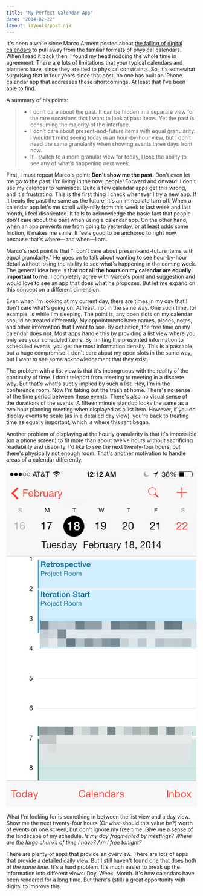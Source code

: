 ```yaml
---
title: "My Perfect Calendar App"
date: "2014-02-22"
layout: layouts/post.njk
---
```


It's been a while since Marco Arment posted about [the failing of digital calendars](http://www.marco.org/2010/03/28/more-ideas-than-time-logarithmic-calendar-view) to pull away from the familiar formats of physical calendars. When I read it back then, I found my head nodding the whole time in agreement. There are lots of limitations that your typical calendars and planners have, since they are tied to physical constraints. So, it's somewhat surprising that in four years since that post, no one has built an iPhone calendar app that addresses these shortcomings. At least that I've been able to find.

A summary of his points:

> - I don’t care about the past. It can be hidden in a separate view for the rare occasions that I want to look at past items. Yet the past is consuming the majority of the interface.
> - I don’t care about present-and-future items with equal granularity. I wouldn’t mind seeing today in an hour-by-hour view, but I don’t need the same granularity when showing events three days from now.
> - If I switch to a more granular view for today, I lose the ability to see any of what’s happening next week.

First, I must repeat Marco's point: **Don't show me the past.** Don't even let me go to the past. I'm living in the now, people! Forward and onward. I don't use my calendar to reminisce. Quite a few calendar apps get this wrong, and it's frustrating. This is the first thing I check whenever I try a new app. If it treats the past the same as the future, it's an immediate turn off. When a calendar app let's me scroll willy-nilly from this week to last week and last month, I feel disoriented. It fails to acknowledge the basic fact that people don't care about the past when using a calendar app. On the other hand, when an app prevents me from going to yesterday, or at least adds some friction, it makes me smile. It feels good to be anchored to right now, because that's where—and when—I am.

Marco's next point is that "I don't care about present-and-future items with equal granularity." He goes on to talk about wanting to see hour-by-hour detail without losing the ability to see what's happening in the coming week. The general idea here is that **not all the hours on my calendar are equally important to me.** I completely agree with Marco's point and suggestion and would love to see an app that does what he proposes. But let me expand on this concept on a different dimension.

Even when I'm looking at my current day, there are times in my day that I don't care what's going on. At least, not in the same way. One such time, for example, is while I'm sleeping. The point is, any open slots on my calendar should be treated differently. My appointments have names, places, notes, and other information that I want to see. By definition, the free time on my calendar does not. Most apps handle this by providing a list view where you only see your scheduled items. By limiting the presented information to scheduled events, you get the most information density. This is a passable, but a huge compromise. I don't care about my open slots in the same way, but I want to see some acknowledgement that they exist.

The problem with a list view is that it's incongruous with the reality of the continuity of time. I don't teleport from meeting to meeting in a discrete way. But that's what's subtly implied by such a list. Hey, I'm in the conference room. Now I'm taking out the trash at home. There's no sense of the time period between these events. There's also no visual sense of the durations of the events. A fifteen minute standup looks the same as a two hour planning meeting when displayed as a list item. However, if you do display events to scale (as in a detailed day view), you're back to treating time as equally important, which is where this rant began.

Another problem of displaying at the hourly granularity is that it's impossible (on a phone screen) to fit more than about twelve hours without sacrificing readability and usability. I'd like to see the next twenty-four hours, but there's physically not enough room. That's another motivation to handle areas of a calendar differently.

![Not enough room](/img/Bugshot_2014-02-22_001234.png)

What I'm looking for is something in between the list view and a day view. Show me the next twenty-four hours (Or what should this value be?) worth of events on one screen, but don't ignore my free time. Give me a sense of the landscape of my schedule. _Is my day fragmented by meetings? Where are the large chunks of time I have? Am I free tonight?_

There are plenty of apps that provide an overview. There are lots of apps that provide a detailed daily view. But I still haven't found one that does both _at the same time_. It's a hard problem. It's much easier to break up the information into different views: Day, Week, Month. It's how calendars have been rendered for a long time. But there's (still) a great opportunity with digital to improve this.
